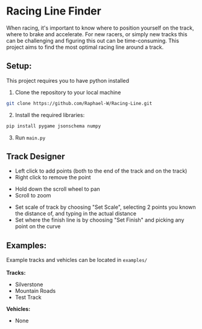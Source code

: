 # Racing Line Finder
When racing, it's important to know where to position yourself on the track, where to brake and accelerate. For new racers, or simply new tracks this can be challenging and figuring this out can be time-consuming. This project aims to find the most optimal racing line around a track. 

## Setup:
This project requires you to have python installed
1. Clone the repository to your local machine
```bash
git clone https://github.com/Raphael-W/Racing-Line.git
```

2. Install the required libraries:
```bash
pip install pygame jsonschema numpy
```

3. Run `main.py`

## Track Designer
- Left click to add points (both to the end of the track and on the track)
- Right click to remove the point
<!-- -->
- Hold down the scroll wheel to pan
- Scroll to zoom
<!-- -->
- Set scale of track by choosing "Set Scale", selecting 2 points you known the distance of, and typing in the actual distance
- Set where the finish line is by choosing "Set Finish" and picking any point on the curve

## Examples:
Example tracks and vehicles can be located in `examples/`
<br>
<br>
**Tracks:**
- Silverstone
- Mountain Roads
- Test Track

**Vehicles:**
- None
